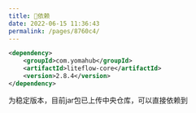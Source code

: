 ```yaml
---
title: 🧬依赖
date: 2022-06-15 11:36:43
permalink: /pages/8760c4/
---
```


```xml
<dependency>
	<groupId>com.yomahub</groupId>
    <artifactId>liteflow-core</artifactId>
	<version>2.8.4</version>
</dependency>
```
为稳定版本，目前jar包已上传中央仓库，可以直接依赖到